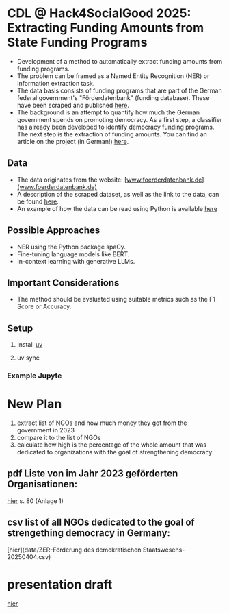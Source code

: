 # CDL @ Hack4SocialGood 2025: Extracting Funding Amounts from State Funding Programs

- Development of a method to automatically extract funding amounts from funding programs.
- The problem can be framed as a Named Entity Recognition (NER) or information extraction task.
- The data basis consists of funding programs that are part of the German federal government's "Förderdatenbank" (funding database). These have been scraped and published [here](https://github.com/CorrelAid/cdl_funding_crawler).
- The background is an attempt to quantify how much the German government spends on promoting democracy. As a first step, a classifier has already been developed to identify democracy funding programs. The next step is the extraction of funding amounts. You can find an article on the project (in German!) [here](https://civic-data.de/transparente_demokratiefoerderung/).

## Data

- The data originates from the website: [www.foerderdatenbank.de](www.foerderdatenbank.de)
- A description of the scraped dataset, as well as the link to the data, can be found [here](https://github.com/CorrelAid/cdl_funding_crawler).
- An example of how the data can be read using Python is available [here](https://github.com/CorrelAid/cdl_funding_crawler/blob/main/index.ipynb)

## Possible Approaches

- NER using the Python package spaCy.
- Fine-tuning language models like BERT.
- In-context learning with generative LLMs.

## Important Considerations
- The method should be evaluated using suitable metrics such as the F1 Score or Accuracy.

## Setup

1. Install [uv](https://docs.astral.sh/uv/#installation)

2. uv sync

### Example Jupyte


# New Plan
1. extract list of NGOs and how much money they got from the government in 2023
2. compare it to the list of NGOs
3. calculate how high is the percentage of the whole amount that was dedicated to organizations with the goal of strengthening democracy
   
## pdf Liste von im Jahr 2023 geförderten Organisationen:
[hier](https://dserver.bundestag.de/btd/20/102/2010233.pdf)
s. 80 (Anlage 1)

## csv list of all NGOs dedicated to the goal of strengething democracy in Germany:
[hier](data/ZER-Förderung des demokratischen Staatswesens-20250404.csv)


# presentation draft
[hier](https://docs.google.com/presentation/d/1L-oxCOHbYQvFwAtFDOzxMkiCDXSXYDdX/edit?usp=sharing&ouid=101148340939463999290&rtpof=true&sd=true)
